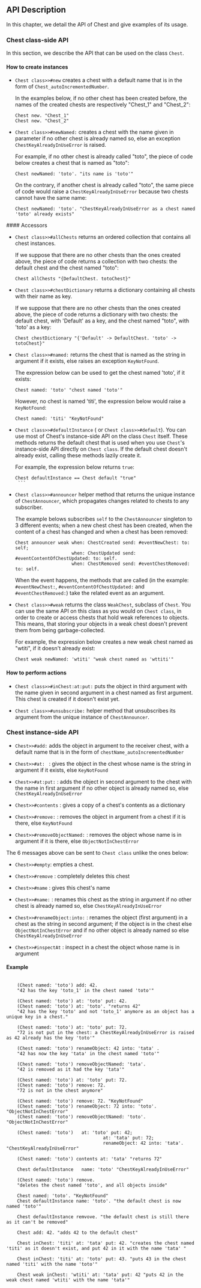 ## API Description

In this chapter, we detail the API of Chest and give examples of its usage. 

### Chest class-side API

In this section, we describe the API that can be used on the class `Chest`.

#### How to create instances

- `Chest class>>#new`
	creates a chest with a default name that is in the form of `Chest_autoIncrementedNumber`.

	In the examples below, if no other chest has been created before, the names of the created chests are respectively "Chest_1" and "Chest_2": 

	```smalltalk
	Chest new. "Chest_1"
	Chest new. "Chest_2"
	```

- `Chest class>>#newNamed:`
	creates a chest with the name given in parameter if no other chest is already named so, else an exception `ChestKeyAlreadyInUseError` is raised.

	For example, if no other chest is already called "toto", the piece of code below creates a chest that is named as "toto":

	```smalltalk
	Chest newNamed: 'toto'. "its name is 'toto'"
	```

	On the contrary, if another chest is already called "toto", the same piece of code would raise a `ChestKeyAlreadyInUseError` because two chests cannot have the same name:

	```smalltalk
	Chest newNamed: 'toto'. "ChestKeyAlreadyInUseError as a chest named 'toto' already exists"
	```

#### Accessors

- `Chest class>>#allChests` 
	returns an ordered collection that contains all chest instances.

	If we suppose that there are no other chests than the ones created above, the piece of code returns a collection with two chests: the default chest and the chest named "toto":

	```smalltalk
	Chest allChests "{DefaultChest. totoChest}"
	```

- `Chest class>>#chestDictionary` 
	returns a dictionary containing all chests with their name as key.

	If we suppose that there are no other chests than the ones created above, the piece of code returns a dictionary with two chests: the default chest, with 'Default' as a key, and the chest named "toto", with 'toto' as a key:

	```smalltalk
	Chest chestDictionary "{'Default' -> DefaultChest. 'toto' -> totoChest}"
	```

- `Chest class>>#named:`
	returns the chest that is named as the string in argument if it exists, else raises an exception `KeyNotFound`.

	The expression below can be used to get the chest named 'toto', if it exists:

	```smalltalk
	Chest named: 'toto' "chest named 'toto'"
	```

	However, no chest is named 'titi', the expression below would raise a `KeyNotFound`:

	```smalltalk
	Chest named: 'titi' "KeyNotFound"
	```

- `Chest class>>#defaultInstance` ( or `Chest class>>#default`).
	You can use most of Chest's instance-side API on the class `Chest` itself. These methods returns the default chest that is used when you use `Chest`'s instance-side API directly on `Chest class`.
	If the default chest doesn't already exist, calling these methods lazily create it.

	For example, the expression below returns `true`:

	```smalltalk
	Chest defaultInstance == Chest default "true"
	 ```

- `Chest class>>#announcer`
	helper method that returns the unique instance of `ChestAnnouncer`, which propagates changes related to chests to any subscriber.

	The example belows subscribes `self` to the `ChestAnnouncer` singleton to 3 different events; when a new chest chest has been created, when the content of a chest has changed and when a chest has been removed:

	```smalltalk
	Chest announcer weak when: ChestCreated send: #eventNewChest: to: self;
						 when: ChestUpdated send: #eventContentOfChestUpdated: to: self.
						 when: ChestRemoved send: #eventChestRemoved: to: self.
	```

	When the event happens, the methods that are called (in the example: `#eventNewChest:`, `#eventContentOfChestUpdated:` and `#eventChestRemoved:`) take the related event as an argument.

- `Chest class>>#weak`
	returns the class `WeakChest`, subclass of `Chest`. You can use the same API on this class as you would on `Chest class`, in order to create or access chests that hold weak references to objects. This means, that storing your objects in a weak chest doesn't prevent them from being garbage-collected.

	For example, the expression below creates a new weak chest named as "wtiti", if it doesn't already exist:

	```smalltalk
	Chest weak newNamed: 'wtiti' "weak chest named as 'wttiti'"
	```

#### How to perform actions

- `Chest class>>#inChest:at:put:`
	puts the object in third argument with the name given in second argument in a chest named as first argument. This chest is created if it doesn't exist yet.

- `Chest class>>#unsubscribe:`
	helper method that unsubscribes its argument from the unique instance of `ChestAnnouncer`.


### Chest instance-side API

- `Chest>>#add:` 
	adds the object in argument to the  receiver chest, with a default name that is in the form of `chestName_autoIncrementedNumber`

- `Chest>>#at: ` : gives the object in the chest whose name is the string in argument if it exists, else `KeyNotFound`

- `Chest>>#at:put:` : adds the object in second argument to the chest with the name in first argument if no other object is already named so, else `ChestKeyAlreadyInUseError`

- `Chest>>#contents` : gives a copy of a chest's contents as a dictionary

- `Chest>>#remove:` : removes the object in argument from a chest if it is there, else `KeyNotFound`

- `Chest>>#removeObjectNamed:` : removes the object whose name is in argument if it is there, else `ObjectNotInChestError`

The 6 messages above can be sent to `Chest class` unlike the ones below:

- `Chest>>#empty`: empties a chest.

- `Chest>>#remove` : completely deletes this chest

- `Chest>>#name` : gives this chest's name

- `Chest>>#name:` : renames this chest as the string in argument if no other chest is already named so, else `ChestKeyAlreadyInUseError`

- `Chest>>#renameObject:into:` : renames the object (first argument) in a chest as the string in second argument; if the object is in the chest else `ObjectNotInChestError` and if no other object is already named so else `ChestKeyAlreadyInUseError`

- `Chest>>#inspectAt` : inspect in a chest the object whose name is in argument

#### Example

```smalltalk
	
	(Chest named: 'toto') add: 42.
	"42 has the key 'toto_1' in the chest named 'toto'"
	
	(Chest named: 'toto') at: 'toto' put: 42.
	(Chest named: 'toto') at: 'toto'. "returns 42"
	"42 has the key 'toto' and not 'toto_1' anymore as an object has a unique key in a chest."
	
	(Chest named: 'toto') at: 'toto' put: 72.
	"72 is not put in the chest: a ChestKeyAlreadyInUseError is raised as 42 already has the key 'toto'"
	
	(Chest named: 'toto') renameObject: 42 into: 'tata' .
	"42 has now the key 'tata' in the chest named 'toto'"
	
	(Chest named: 'toto') removeObjectNamed: 'tata'.
	"42 is removed as it had the key 'tata'"
	
	(Chest named: 'toto') at: 'toto' put: 72.
	(Chest named: 'toto') remove: 72. 
	"72 is not in the chest anymore"
	
	(Chest named: 'toto') remove: 72. "KeyNotFound"
	(Chest named: 'toto') renameObject: 72 into: 'toto'. "ObjectNotInChestError"
	(Chest named: 'toto') removeObjectNamed: 'toto'. "ObjectNotInChestError"
	
	(Chest named: 'toto') 	at: 'toto' put: 42;
									at: 'tata' put: 72;
									renameObject: 42 into: 'tata'. "ChestKeyAlreadyInUseError"
	
	(Chest named: 'toto') contents at: 'tata' "returns 72"
							
	Chest defaultInstance	name: 'toto' "ChestKeyAlreadyInUseError"					
	
	(Chest named: 'toto') remove.
	"deletes the chest named 'toto', and all objects inside"
	
	Chest named: 'toto'. "KeyNotFound"
	Chest defaultInstance name: 'toto'. "the default chest is now named 'toto'"
	
	Chest defaultInstance remvove. "the default chest is still there as it can't be removed"
	
	Chest add: 42. "adds 42 to the default chest"
	
	Chest inChest: 'titi' at: 'tata' put: 42. "creates the chest named 'titi' as it doesn't exist, and put 42 in it with the name 'tata' "
	
	Chest inChest: 'titi' at: 'toto' put: 43. "puts 43 in the chest named 'titi' with the name 'toto'"
	
	Chest weak inChest: 'wtiti' at: 'tata' put: 42 "puts 42 in the weak chest named 'wtiti' with the name 'tata'"
```